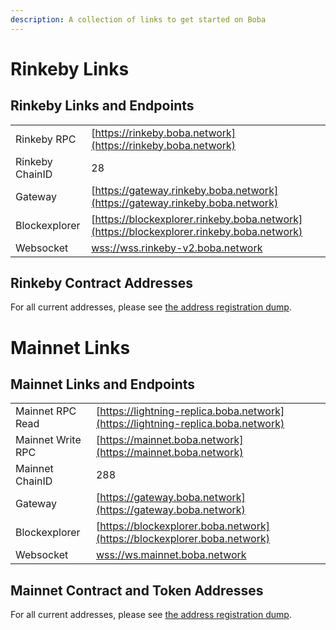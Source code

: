 ```yaml
---
description: A collection of links to get started on Boba
---
```


# Rinkeby Links

## Rinkeby Links and Endpoints

|                 |                                                                                          |
| --------------- | ---------------------------------------------------------------------------------------- |
| Rinkeby RPC     | [https://rinkeby.boba.network](https://rinkeby.boba.network)                             |
| Rinkeby ChainID | 28                                                                                       |
| Gateway         | [https://gateway.rinkeby.boba.network](https://gateway.rinkeby.boba.network)             |
| Blockexplorer   | [https://blockexplorer.rinkeby.boba.network](https://blockexplorer.rinkeby.boba.network) |
| Websocket       | [wss://wss.rinkeby-v2.boba.network](wss://wss.rinkeby-v2.boba.network)                   |

## Rinkeby Contract Addresses

For all current addresses, please see [the address registration dump](../../packages/boba/register/addresses).

# Mainnet Links

## Mainnet Links and Endpoints

|                   |                                                                                  |
| ----------------- | -------------------------------------------------------------------------------- |
| Mainnet RPC Read  | [https://lightning-replica.boba.network](https://lightning-replica.boba.network) |
| Mainnet Write RPC | [https://mainnet.boba.network](https://mainnet.boba.network)                     |
| Mainnet ChainID   | 288                                                                              |
| Gateway           | [https://gateway.boba.network](https://gateway.boba.network)                     |
| Blockexplorer     | [https://blockexplorer.boba.network](https://blockexplorer.boba.network)         |
| Websocket         | [wss://ws.mainnet.boba.network](wss://wss.mainnet.boba.network)                  |

## Mainnet Contract and Token Addresses

For all current addresses, please see [the address registration dump](../../packages/boba/register/addresses).
